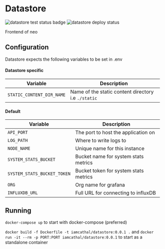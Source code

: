 # Datastore

![datastore test status badge](https://github.com/IamCathal/neo/actions/workflows/buildDatastore.yml/badge.svg)   ![datastore deploy status]() 

Frontend of neo

## Configuration

Datastore expects the following variables to be set in .env

#### Datastore specific

| Variable     | Description |
| ----------- | ----------- |
| `STATIC_CONTENT_DIR_NAME`      | Name of the static content directory i.e `./static`     |


#### Default

| Variable     | Description |
| ----------- | ----------- |
| `API_PORT`      | The port to host the application on       |
| `LOG_PATH`   | Where to write logs to        |
| `NODE_NAME`   | Unique name for this instance      |
| `SYSTEM_STATS_BUCKET`   | Bucket name for system stats metrics        |
| `SYSTEM_STATS_BUCKET_TOKEN`   | Bucket token for system stats metrics        |
| `ORG`   | Org name for grafana        |
| `INFLUXDB_URL`   | Full URL for connecting to influxDB        |


## Running 

`docker-compose up` to start with docker-compose (preferred)

`docker build -f Dockerfile -t iamcathal/datastore:0.0.1 .` and `docker run -it --rm -p PORT:PORT iamcathal/datastore:0.0.1` to start as a standalone container
